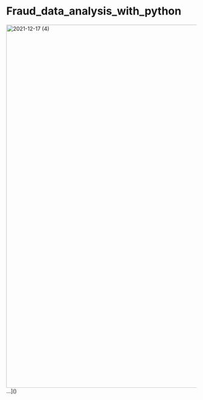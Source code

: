 # Fraud_data_analysis_with_python
<img width="960" alt="2021-12-17 (4)" src="https://user-images.githubusercontent.com/80107475/147409963-2ee16f8e-f044-44e7-ac9e-65baca4f6f9b.png">
…]()
